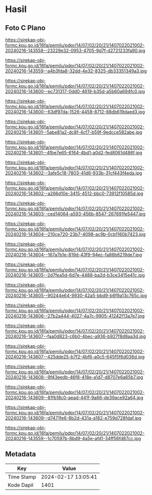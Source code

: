 # Hasil

## Foto C Plano

https://sirekap-obj-formc.kpu.go.id/16fa/pemilu/pdpr/14/07/02/20/21/1407022021002-20240216-143558--23229e32-0953-4705-9d7f-d2721233fa90.jpg

https://sirekap-obj-formc.kpu.go.id/16fa/pemilu/pdpr/14/07/02/20/21/1407022021002-20240216-143559--a4b3fda8-32dd-4e32-8325-db33351349a3.jpg

https://sirekap-obj-formc.kpu.go.id/16fa/pemilu/pdpr/14/07/02/20/21/1407022021002-20240216-143600--ec731317-0dd0-4619-b35d-a5b60a694fc0.jpg

https://sirekap-obj-formc.kpu.go.id/16fa/pemilu/pdpr/14/07/02/20/21/1407022021002-20240216-143600--63df97da-1526-4458-8712-88db619daed3.jpg

https://sirekap-obj-formc.kpu.go.id/16fa/pemilu/pdpr/14/07/02/20/21/1407022021002-20240216-143601--5abe81a2-dc8f-4cf7-b59f-9edcce582abe.jpg

https://sirekap-obj-formc.kpu.go.id/16fa/pemilu/pdpr/14/07/02/20/21/1407022021002-20240216-143601--4fbe7e65-6164-4bd1-a0d2-fed8061d486f.jpg

https://sirekap-obj-formc.kpu.go.id/16fa/pemilu/pdpr/14/07/02/20/21/1407022021002-20240216-143602--3afe5c18-7803-41d6-933b-31cf443f4eda.jpg

https://sirekap-obj-formc.kpu.go.id/16fa/pemilu/pdpr/14/07/02/20/21/1407022021002-20240216-143602--a266d10e-3415-4512-bbc0-73912f10585d.jpg

https://sirekap-obj-formc.kpu.go.id/16fa/pemilu/pdpr/14/07/02/20/21/1407022021002-20240216-143603--ced14064-a593-456b-8547-267691fe5447.jpg

https://sirekap-obj-formc.kpu.go.id/16fa/pemilu/pdpr/14/07/02/20/21/1407022021002-20240216-143604--210ce720-23b7-4098-ac9b-0cb1160b7423.jpg

https://sirekap-obj-formc.kpu.go.id/16fa/pemilu/pdpr/14/07/02/20/21/1407022021002-20240216-143604--167a7b1e-819d-43f9-94ec-fa86b6219de7.jpg

https://sirekap-obj-formc.kpu.go.id/16fa/pemilu/pdpr/14/07/02/20/21/1407022021002-20240216-143605--2d7fea5d-6d7e-4488-ba2d-b3ce3415e41c.jpg

https://sirekap-obj-formc.kpu.go.id/16fa/pemilu/pdpr/14/07/02/20/21/1407022021002-20240216-143605--90244e64-9930-42a5-bbd9-b6f9a13c765c.jpg

https://sirekap-obj-formc.kpu.go.id/16fa/pemilu/pdpr/14/07/02/20/21/1407022021002-20240216-143606--27b2a444-4027-4a7c-9905-41242f13a7e7.jpg

https://sirekap-obj-formc.kpu.go.id/16fa/pemilu/pdpr/14/07/02/20/21/1407022021002-20240216-143607--faa0d823-c6b0-4bec-a936-b927f8d8aa3d.jpg

https://sirekap-obj-formc.kpu.go.id/16fa/pemilu/pdpr/14/07/02/20/21/1407022021002-20240216-143607--425dde25-b7f2-4bf6-a0c5-645f5f6d036d.jpg

https://sirekap-obj-formc.kpu.go.id/16fa/pemilu/pdpr/14/07/02/20/21/1407022021002-20240216-143608--9f43eedb-46f8-418e-a1d7-d8707e6a65b7.jpg

https://sirekap-obj-formc.kpu.go.id/16fa/pemilu/pdpr/14/07/02/20/21/1407022021002-20240216-143609--81fb18c0-aead-441f-9a66-de39ace92a64.jpg

https://sirekap-obj-formc.kpu.go.id/16fa/pemilu/pdpr/14/07/02/20/21/1407022021002-20240216-143609--d7471fe6-8b2d-431a-a182-e759d728fdaf.jpg

https://sirekap-obj-formc.kpu.go.id/16fa/pemilu/pdpr/14/07/02/20/21/1407022021002-20240216-143559--1c70597b-8bd9-4a5e-afd1-34ff56fd87cc.jpg


## Metadata

| Key        | Value               |
| ---------- | ------------------- |
| Time Stamp | 2024-02-17 13:05:41 |
| Kode Dapil | 1401                |



